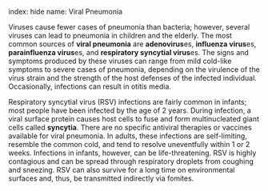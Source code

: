 index: hide
name: Viral Pneumonia

Viruses cause fewer cases of pneumonia than bacteria; however, several viruses can lead to pneumonia in children and the elderly. The most common sources of  **viral pneumonia** are  **adenovirus**es,  **influenza virus**es,  **parainfluenza virus**es, and  **respiratory syncytial virus**es. The signs and symptoms produced by these viruses can range from mild cold-like symptoms to severe cases of pneumonia, depending on the virulence of the virus strain and the strength of the host defenses of the infected individual. Occasionally, infections can result in otitis media.

Respiratory syncytial virus (RSV) infections are fairly common in infants; most people have been infected by the age of 2 years. During infection, a viral surface protein causes host cells to fuse and form multinucleated giant cells called  **syncytia**. There are no specific antiviral therapies or vaccines available for viral pneumonia. In adults, these infections are self-limiting, resemble the common cold, and tend to resolve uneventfully within 1 or 2 weeks. Infections in infants, however, can be life-threatening. RSV is highly contagious and can be spread through respiratory droplets from coughing and sneezing. RSV can also survive for a long time on environmental surfaces and, thus, be transmitted indirectly via fomites.
